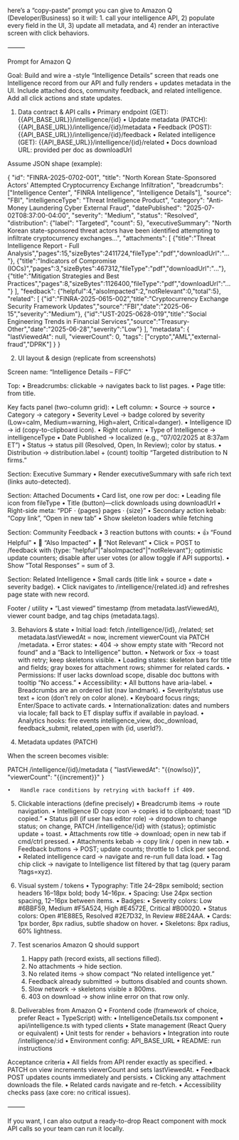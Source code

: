 here’s a “copy-paste” prompt you can give to Amazon Q (Developer/Business) so it will:
	1.	call your intelligence API, 2) populate every field in the UI, 3) update all metadata, and 4) render an interactive screen with click behaviors.

⸻

Prompt for Amazon Q

Goal: Build and wire a -style “Intelligence Details” screen that reads one Intelligence record from our API and fully renders + updates metadata in the UI. Include attached docs, community feedback, and related intelligence. Add all click actions and state updates.

1) Data contract & API calls
	•	Primary endpoint (GET): {{API_BASE_URL}}/intelligence/{id}
	•	Update metadata (PATCH): {{API_BASE_URL}}/intelligence/{id}/metadata
	•	Feedback (POST): {{API_BASE_URL}}/intelligence/{id}/feedback
	•	Related intelligence (GET): {{API_BASE_URL}}/intelligence/{id}/related
	•	Docs download URL: provided per doc as downloadUrl

Assume JSON shape (example):

{
  "id": "FINRA-2025-0702-001",
  "title": "North Korean State-Sponsored Actors' Attempted Cryptocurrency Exchange Infiltration",
  "breadcrumbs": ["Intelligence Center", "FINRA Intelligence", "Intelligence Details"],
  "source": "FBI",
  "intelligenceType": "Threat Intelligence Product",
  "category": "Anti-Money Laundering Cyber External Fraud",
  "datePublished": "2025-07-02T08:37:00-04:00",
  "severity": "Medium",
  "status": "Resolved",
  "distribution": {"label": "Targeted", "count": 5},
  "executiveSummary": "North Korean state-sponsored threat actors have been identified attempting to infiltrate cryptocurrency exchanges...",
  "attachments": [
    {"title":"Threat Intelligence Report - Full Analysis","pages":15,"sizeBytes":2411724,"fileType":"pdf","downloadUrl":"..."},
    {"title":"Indicators of Compromise (IOCs)","pages":3,"sizeBytes":467312,"fileType":"pdf","downloadUrl":"..."},
    {"title":"Mitigation Strategies and Best Practices","pages":8,"sizeBytes":1126400,"fileType":"pdf","downloadUrl":"..."}
  ],
  "feedback": {"helpful":4,"alsoImpacted":2,"notRelevant":0,"total":5},
  "related": [
    {"id":"FINRA-2025-0615-002","title":"Cryptocurrency Exchange Security Framework Updates","source":"FBI","date":"2025-06-15","severity":"Medium"},
    {"id":"UST-2025-0628-019","title":"Social Engineering Trends in Financial Services","source":"Treasury-Other","date":"2025-06-28","severity":"Low"}
  ],
  "metadata": {
    "lastViewedAt": null,
    "viewerCount": 0,
    "tags": ["crypto","AML","external-fraud","DPRK"]
  }
}

2) UI layout & design (replicate from screenshots)

Screen name: “Intelligence Details – FIFC”

Top:
	•	Breadcrumbs: clickable → navigates back to list pages.
	•	Page title: from title.

Key facts panel (two-column grid):
	•	Left column:
	•	Source → source
	•	Category → category
	•	Severity Level → badge colored by severity (Low=calm, Medium=warning, High=alert, Critical=danger).
	•	Intelligence ID → id (copy-to-clipboard icon).
	•	Right column:
	•	Type of Intelligence → intelligenceType
	•	Date Published → localized (e.g., “07/02/2025 at 8:37am ET”)
	•	Status → status pill (Resolved, Open, In Review); color by status.
	•	Distribution → distribution.label + (count) tooltip “Targeted distribution to N firms.”

Section: Executive Summary
	•	Render executiveSummary with safe rich text (links auto-detected).

Section: Attached Documents
	•	Card list, one row per doc:
	•	Leading file icon from fileType
	•	Title (button)—click downloads using downloadUrl
	•	Right-side meta: “PDF · {pages} pages · {size}”
	•	Secondary action kebab: “Copy link”, “Open in new tab”
	•	Show skeleton loaders while fetching

Section: Community Feedback
	•	3 reaction buttons with counts:
	•	👍 “Found Helpful”
	•	🧩 “Also Impacted”
	•	🚫 “Not Relevant”
	•	Click = POST to /feedback with {type: "helpful"|"alsoImpacted"|"notRelevant"}; optimistic update counters; disable after user votes (or allow toggle if API supports).
	•	Show “Total Responses” = sum of 3.

Section: Related Intelligence
	•	Small cards (title link + source + date + severity badge).
	•	Click navigates to /intelligence/{related.id} and refreshes page state with new record.

Footer / utility
	•	“Last viewed” timestamp (from metadata.lastViewedAt), viewer count badge, and tag chips (metadata.tags).

3) Behaviors & state
	•	Initial load: fetch /intelligence/{id}, /related; set metadata.lastViewedAt = now, increment viewerCount via PATCH /metadata.
	•	Error states:
	•	404 → show empty state with “Record not found” and a “Back to Intelligence” button.
	•	Network or 5xx → toast with retry; keep skeletons visible.
	•	Loading states: skeleton bars for title and fields; gray boxes for attachment rows; shimmer for related cards.
	•	Permissions: If user lacks download scope, disable doc buttons with tooltip “No access.”
	•	Accessibility:
	•	All buttons have aria-label.
	•	Breadcrumbs are an ordered list (nav landmark).
	•	Severity/status use text + icon (don’t rely on color alone).
	•	Keyboard focus rings; Enter/Space to activate cards.
	•	Internationalization: dates and numbers via locale; fall back to ET display suffix if available in payload.
	•	Analytics hooks: fire events intelligence_view, doc_download, feedback_submit, related_open with {id, userId?}.

4) Metadata updates (PATCH)

When the screen becomes visible:

PATCH /intelligence/{id}/metadata
{
  "lastViewedAt": "{{nowIso}}",
  "viewerCount": "{{increment}}"
}

	•	Handle race conditions by retrying with backoff if 409.

5) Clickable interactions (define precisely)
	•	Breadcrumb items → route navigation.
	•	Intelligence ID copy icon → copies id to clipboard; toast “ID copied.”
	•	Status pill (if user has editor role) → dropdown to change status; on change, PATCH /intelligence/{id} with {status}; optimistic update + toast.
	•	Attachments row title → download; open in new tab if cmd/ctrl pressed.
	•	Attachments kebab → copy link / open in new tab.
	•	Feedback buttons → POST; update counts; throttle to 1 click per second.
	•	Related intelligence card → navigate and re-run full data load.
	•	Tag chip click → navigate to Intelligence list filtered by that tag (query param ?tags=xyz).

6) Visual system / tokens
	•	Typography: Title 24–28px semibold; section headers 16–18px bold; body 14–16px.
	•	Spacing: Use 24px section spacing, 12–16px between items.
	•	Badges:
	•	Severity colors: Low #6BBF59, Medium #F5A524, High #E4572E, Critical #B00020.
	•	Status colors: Open #1E88E5, Resolved #2E7D32, In Review #8E24AA.
	•	Cards: 1px border, 8px radius, subtle shadow on hover.
	•	Skeletons: 8px radius, 60% lightness.

7) Test scenarios Amazon Q should support
	1.	Happy path (record exists, all sections filled).
	2.	No attachments → hide section.
	3.	No related items → show compact “No related intelligence yet.”
	4.	Feedback already submitted → buttons disabled and counts shown.
	5.	Slow network → skeletons visible ≥ 800ms.
	6.	403 on download → show inline error on that row only.

8) Deliverables from Amazon Q
	•	Frontend code (framework of choice, prefer React + TypeScript) with:
	•	IntelligenceDetails.tsx component
	•	api/intelligence.ts with typed clients
	•	State management (React Query or equivalent)
	•	Unit tests for render + behaviors
	•	Integration into route /intelligence/:id
	•	Environment config: API_BASE_URL
	•	README: run instructions

Acceptance criteria
	•	All fields from API render exactly as specified.
	•	PATCH on view increments viewerCount and sets lastViewedAt.
	•	Feedback POST updates counts immediately and persists.
	•	Clicking any attachment downloads the file.
	•	Related cards navigate and re-fetch.
	•	Accessibility checks pass (axe core: no critical issues).

⸻

If you want, I can also output a ready-to-drop React component with mock API calls so your team can run it locally.
